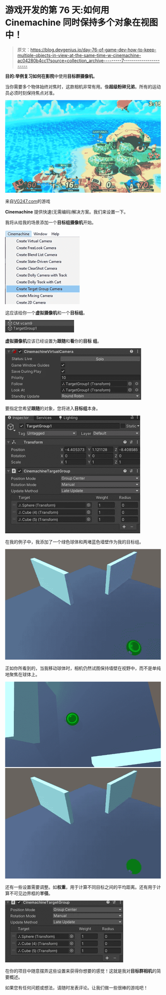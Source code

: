 # 游戏开发的第 76 天:如何用 Cinemachine 同时保持多个对象在视图中！

> 原文：<https://blog.devgenius.io/day-76-of-game-dev-how-to-keep-multiple-objects-in-view-at-the-same-time-w-cinemachine-ac04280b4cc1?source=collection_archive---------7----------------------->

**目的:**举例复习如何在**影院**中使用**目标群摄像机**。

当你需要多个物体始终对焦时，这款相机非常有用。像**超级粉碎兄弟**。所有的运动员必须时刻保持焦点对准。

![](img/55c9a9bb4971a6cfea5aad3ebd9fac92.png)

来自[VG247.com](https://www.youtube.com/watch?v=jhmsv0ISfto)的游戏

**Cinemachine** 提供快速(无需编码)解决方案。我们来设置一下。

我将从给我的场景添加一个**目标组摄像机**开始。

![](img/a6efffb878e14026b1231f26bd6f3598.png)

这应该给你一个**虚拟摄像机**和一个**目标组**。

![](img/127d0d9d7a5c37dc23ddfdace816a8d3.png)

**虚拟摄像机**应该已经设置为**跟随**和**看**你的**目标** **组**。

![](img/97d43dcf499f7d8a9f209ecebbff720c.png)

要指定您希望**跟随**的对象，您将进入**目标组**本身。

![](img/f15452dd100e9db135b0147dffecd283.png)

在我的例子中，我添加了一个绿色球体和两堵蓝色墙壁作为我的目标组。

![](img/4a346b8d215baffb5c934bf988e6543f.png)

正如你所看到的，当我移动球体时，相机仍然试图保持墙壁在视野中，而不是单纯地聚焦在球体上。

![](img/b4f06341bf70b35b5c4acc18afc49bcb.png)![](img/a0da1ab6e8071a1033f1af27c24d9781.png)

还有一些设置需要调整。如**权重**，用于计算不同目标之间的平均距离。还有用于计算不可见边界框的**半径**。

![](img/cf7859b8475674f6c07996624e5ec2b1.png)

在你的项目中随意摆弄这些设置来获得你想要的感觉！这就是我对**目标群相机**的简要概述。

如果您有任何问题或想法，请随时发表评论。让我们做一些很棒的游戏吧！